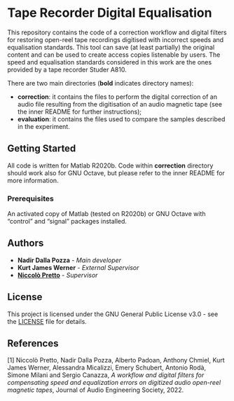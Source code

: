 # Tape Recorder Digital Equalisation

This repository contains the code of a correction workflow and digital filters for restoring open-reel tape recordings digitised with incorrect speeds and equalisation standards. This tool can save (at least partially) the original content and can be used to create access copies listenable by users. The speed and equalisation standards considered in this work are the ones provided by a tape recorder Studer A810.

There are two main directories (**bold** indicates directory names):

- **correction**: it contains the files to perform the digital correction of an audio file resulting from the digitisation of an audio magnetic tape (see the inner README for further instructions);
- **evaluation**: it contains the files used to compare the samples described in the experiment.

## Getting Started

All code is written for Matlab R2020b. Code within **correction** directory should work also for GNU Octave, but please refer to the inner README for more information.

### Prerequisites

An activated copy of Matlab (tested on R2020b) or GNU Octave with “control” and “signal” packages installed.

## Authors

- **Nadir Dalla Pozza** - *Main developer*
- **Kurt James Werner** - *External Supervisor*
- [**Niccolò Pretto**](http://www.dei.unipd.it/~prettoni/) - *Supervisor*

## License

This project is licensed under the GNU General Public License v3.0 - see the [LICENSE](LICENSE) file for details.

## References

[1] Niccolò Pretto, Nadir Dalla Pozza, Alberto Padoan, Anthony Chmiel, Kurt James Werner, Alessandra Micalizzi, Emery Schubert, Antonio Rodà, Simone Milani and Sergio Canazza, *A workflow and digital filters for compensating speed and equalization errors on digitized audio open-reel magnetic tapes*, Journal of Audio Engineering Society, 2022.
